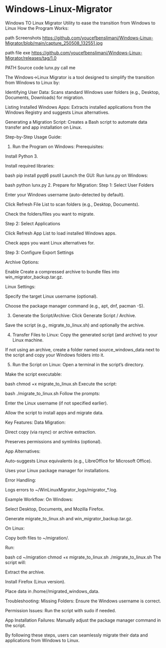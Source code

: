 # Windows-Linux-Migrator
Windows TO Linux Migrator Utility to ease the transition from Windows to Linux
How the Program Works:

path Screenshots https://github.com/youcefbenslimani/Windows-Linux-Migrator/blob/main/capture_250508_132551.jpg

path file exe https://github.com/youcefbenslimani/Windows-Linux-Migrator/releases/tag/1.0

PATH Source code lunx.py call me

The Windows→Linux Migrator is a tool designed to simplify the transition from Windows to Linux by:

Identifying User Data: Scans standard Windows user folders (e.g., Desktop, Documents, Downloads) for migration.

Listing Installed Windows Apps: Extracts installed applications from the Windows Registry and suggests Linux alternatives.

Generating a Migration Script: Creates a Bash script to automate data transfer and app installation on Linux.

Step-by-Step Usage Guide:
1. Run the Program on Windows:
Prerequisites:

Install Python 3.

Install required libraries:

bash
pip install pyqt6 psutil
Launch the GUI:
Run lunx.py on Windows:

bash
python lunx.py
2. Prepare for Migration:
Step 1: Select User Folders

Enter your Windows username (auto-detected by default).

Click Refresh File List to scan folders (e.g., Desktop, Documents).

Check the folders/files you want to migrate.

Step 2: Select Applications

Click Refresh App List to load installed Windows apps.

Check apps you want Linux alternatives for.

Step 3: Configure Export Settings

Archive Options:

Enable Create a compressed archive to bundle files into win_migrator_backup.tar.gz.

Linux Settings:

Specify the target Linux username (optional).

Choose the package manager command (e.g., apt, dnf, pacman -S).

3. Generate the Script/Archive:
Click Generate Script / Archive.

Save the script (e.g., migrate_to_linux.sh) and optionally the archive.

4. Transfer Files to Linux:
Copy the generated script (and archive) to your Linux machine.

If not using an archive, create a folder named source_windows_data next to the script and copy your Windows folders into it.

5. Run the Script on Linux:
Open a terminal in the script’s directory.

Make the script executable:

bash
chmod +x migrate_to_linux.sh
Execute the script:

bash
./migrate_to_linux.sh
Follow the prompts:

Enter the Linux username (if not specified earlier).

Allow the script to install apps and migrate data.

Key Features:
Data Migration:

Direct copy (via rsync) or archive extraction.

Preserves permissions and symlinks (optional).

App Alternatives:

Auto-suggests Linux equivalents (e.g., LibreOffice for Microsoft Office).

Uses your Linux package manager for installations.

Error Handling:

Logs errors to ~/WinLinuxMigrator_logs/migrator_*.log.

Example Workflow:
On Windows:

Select Desktop, Documents, and Mozilla Firefox.

Generate migrate_to_linux.sh and win_migrator_backup.tar.gz.

On Linux:

Copy both files to ~/migration/.

Run:

bash
cd ~/migration
chmod +x migrate_to_linux.sh
./migrate_to_linux.sh
The script will:

Extract the archive.

Install Firefox (Linux version).

Place data in /home/<user>/migrated_windows_data.

Troubleshooting:
Missing Folders: Ensure the Windows username is correct.

Permission Issues: Run the script with sudo if needed.

App Installation Failures: Manually adjust the package manager command in the script.

By following these steps, users can seamlessly migrate their data and applications from Windows to Linux.

